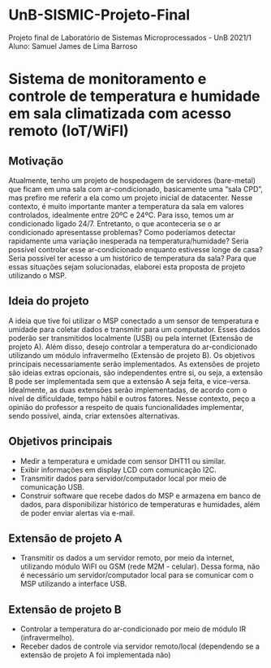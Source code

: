 # UnB-SISMIC-Projeto-Final
Projeto final de Laboratório de Sistemas Microprocessados - UnB 2021/1
Aluno: Samuel James de Lima Barroso

# Sistema de monitoramento e controle de temperatura e humidade em sala climatizada com acesso remoto (IoT/WiFI)

## Motivação
Atualmente, tenho um projeto de hospedagem de servidores (bare-metal) que ficam em uma sala com ar-condicionado, 
basicamente uma “sala CPD”, mas prefiro me referir a ela como um projeto inicial de datacenter. Nesse contexto, é 
muito importante manter a temperatura da sala em valores controlados, idealmente entre 20ºC e 24ºC. Para isso, 
temos um ar condicionado ligado 24/7. Entretanto, o que aconteceria se o ar condicionado apresentasse problemas? 
Como poderíamos detectar rapidamente uma variação inesperada na temperatura/humidade? Seria possível controlar 
esse ar-condicionado enquanto estivesse longe de casa? Seria possível ter acesso a um histórico de temperatura da 
sala? Para que essas situações sejam solucionadas, elaborei esta proposta de projeto utilizando o MSP.

## Ideia do projeto

A ideia que tive foi utilizar o MSP conectado a um sensor de temperatura e umidade para coletar dados e transmitir
para um computador. Esses dados poderão ser transmitidos localmente (USB) ou pela internet (Extensão de projeto A).
Além disso, desejo controlar a temperatura do ar-condicionado utilizando um módulo infravermelho (Extensão de projeto B).
Os objetivos principais necessariamente serão implementados. As extensões de projeto são ideias extras opcionais, 
são independentes entre si, ou seja, a extensão B pode ser implementada sem que a extensão A seja feita, e 
vice-versa. Idealmente, as duas extensões serão implementadas, de acordo com o nível de dificuldade, tempo hábil e 
outros fatores. Nesse contexto, peço a opinião do professor a respeito de quais funcionalidades implementar, sendo 
possível, ainda, criar extensões alternativas.

## Objetivos principais
- Medir a temperatura e umidade com sensor DHT11 ou similar.
- Exibir informações em display LCD com comunicação I2C.
- Transmitir dados para servidor/computador local por meio de comunicação USB.
- Construir software que recebe dados do MSP e armazena em banco de dados, para disponibilizar histórico de temperaturas e humidades, além de poder enviar alertas via e-mail.


## Extensão de projeto A
- Transmitir os dados a um servidor remoto, por meio da internet, utilizando módulo WiFI ou GSM (rede M2M - celular). Dessa forma, não é necessário um servidor/computador local para se comunicar com o MSP utilizando a interface USB.

## Extensão de projeto B
- Controlar a temperatura do ar-condicionado por meio de módulo IR (infravermelho).
- Receber dados de controle via servidor remoto/local (dependendo se a extensão de projeto A foi implementada não)



